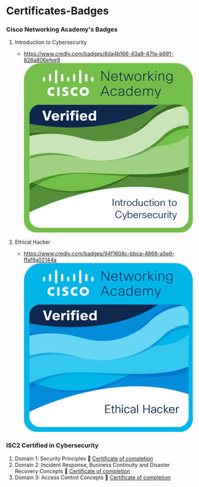 # Certificates-Badges

### Cisco Networking Academy's Badges
1. Introduction to Cybersecurity
   - https://www.credly.com/badges/8da4b166-43a9-47fa-b691-826a806efee9
   ![Badge](images/I2CS__1_.png)

2. Ethical Hacker
   - https://www.credly.com/badges/94f1608c-bbca-4868-a5e6-ffaf9a02144a
   ![Badge](images/ethical-Hack-Badge.png)

### ISC2 Certified in Cybersecurity
1. Domain 1: Security Principles
   📄 [Certificate of completion](resources/cc-1.pdf)
2. Domain 2: Incident Response, Business Continuity and
Disaster Recovery Concepts
   📄 [Certificate of completion](resources/cc-2.pdf)
3. Domain 3: Access Control Concepts
   📄 [Certificate of completion](resources/cc-3.pdf)

